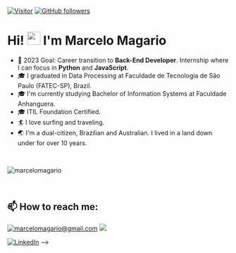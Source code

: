 

[![Visitor](https://visitor-badge.laobi.icu/badge?page_id=marcelomagario.marcelomagario)](https://github.com/marcelomagario) [![GitHub followers](https://img.shields.io/github/followers/marcelomagario.svg?style=social&label=Follow)](https://github.com/marcelomagario?tab=followers)

# Hi! <img src="https://raw.githubusercontent.com/kaueMarques/kaueMarques/master/hi.gif" height="30px"> I'm Marcelo Magario 

- 🎯 2023 Goal: Career transition to <b>Back-End Developer</b>. Internship where I can focus in <b>Python</b> and <b>JavaScript</b>.
- 🎓 I graduated in Data Processing at Faculdade de Tecnologia de São Paulo (FATEC-SP), Brazil. 
- 🎓 I'm currently studying Bachelor of Information Systems at Faculdade Anhanguera.
- 🎓 ITIL Foundation Certified.
- 🏄 I love surfing and traveling.
- 🌏 I'm a dual-citizen, Brazilian and Australian. I lived in a land down under for over 10 years.

<br>
<p><img src="https://github-readme-stats.vercel.app/api/top-langs?username=marcelomagario&show_icons=true&theme=dark&locale=en&layout=compact" alt="marcelomagario"  target="_blank"/></p>
<br>
<p>
<h2>📫 How to reach me:</h2>

<a href="mailto:marcelomagario@gmail.com" target="_blank">![marcelomagario@gmail.com](https://img.shields.io/badge/Gmail-D14836?style=for-the-badge&logo=gmail&logoColor=white)</a>
[<img src="https://img.shields.io/badge/Instagram-E4405F?style=for-the-badge&logo=instagram&logoColor=white"/>](https://www.instagram.com/marcelo_magario/)

<a href="in/marcelo-magario-222987251" target="_blank">![LinkedIn](https://img.shields.io/badge/LinkedIn-0077B5?style=for-the-badge&logo=linkedin&logoColor=white)</a> -->
</p>
